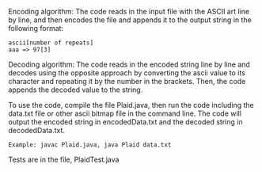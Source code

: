 Encoding algorithm:  The code reads in the input file with the ASCII art line by line, and then encodes the file and appends it to the output string in the following format:

    ascii[number of repeats]
    aaa => 97[3]

Decoding algorithm:  The code reads in the encoded string line by line and decodes using the opposite approach by converting the ascii value to its character and repeating it by the number in the brackets.  Then, the code appends the decoded value to the string.

To use the code, compile the file Plaid.java, then run the code including the data.txt file or other ascii bitmap file in the command line. The code will output the encoded string in encodedData.txt and the decoded string in decodedData.txt.

    Example: javac Plaid.java, java Plaid data.txt

Tests are in the file, PlaidTest.java

